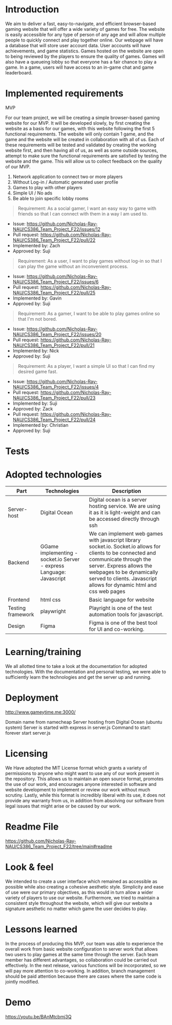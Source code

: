 # Introduction
We aim to deliver a fast, easy-to-navigate, and efficient browser-based gaming website that will offer a wide variety of games for free. The website is easily accessible for any type of person of any age and will allow multiple people to quickly connect and play together online. Our webpage will have a database that will store user account data. User accounts will have achievements, and game statistics. Games hosted on the website are open to being reviewed by the players to ensure the quality of games. Games will also have a queueing lobby so that everyone has a fair chance to play a game. In a game, users will have access to an in-game chat and game leaderboard.

# Implemented requirements
MVP

For our team project, we will be creating a simple browser-based gaming website for our MVP. It will be developed slowly, by first creating the website as a basis for our games, with this website following the first 5 functional requirements. The website will only contain 1 game, and the game and the website will be created in collaboration with all of us. Each of these requirements will be tested and validated by creating the working website first, and then having all of us, as well as some outside sources, attempt to make sure the functional requirements are satisfied by testing the website and the game. This will allow us to collect feedback on the quality of our MVP.

1. Network application to connect two or more players
2. Without Log-in / Automatic generated user profile
3. Games to play with other players
4. Simple UI / No ads
5. Be able to join specific lobby rooms


> Requirement: As a social gamer, I want an easy way to game with friends so that I can connect with them in a way I am used to.
* Issue: https://github.com/Nicholas-Ray-NAU/CS386_Team_Project_F22/issues/12
* Pull request: https://github.com/Nicholas-Ray-NAU/CS386_Team_Project_F22/pull/22
* Implemented by: Zach
* Approved by: Suji

> Requirement: As a user, I want to play games without log-in so that I can play the game without an inconvenient process.
* Issue: https://github.com/Nicholas-Ray-NAU/CS386_Team_Project_F22/issues/6
* Pull request: https://github.com/Nicholas-Ray-NAU/CS386_Team_Project_F22/pull/25
* Implemented by: Gavin
* Approved by: Suji

> Requirement: As a gamer, I want to be able to play games online so that I'm not bored.
* Issue: https://github.com/Nicholas-Ray-NAU/CS386_Team_Project_F22/issues/20
* Pull request: https://github.com/Nicholas-Ray-NAU/CS386_Team_Project_F22/pull/21
* Implemented by: Nick
* Approved by: Suji

> Requirement: As a player, I want a simple UI so that I can find my desired game fast.
* Issue: https://github.com/Nicholas-Ray-NAU/CS386_Team_Project_F22/issues/4
* Pull request: https://github.com/Nicholas-Ray-NAU/CS386_Team_Project_F22/pull/23
* Implemented by: Suji
* Approved by: Zack
* Pull request: https://github.com/Nicholas-Ray-NAU/CS386_Team_Project_F22/pull/24
* Implemented by: Christian
* Approved by: Suji



# Tests


# Adopted technologies
| Part | Technologies | Description |
|------|--------------|-------------|
| Server-host | Digital Ocean | Digital ocean is a server hosting service. We are using it as it is light-weight and can be accessed directly through ssh |                                                                                                    |   |   |
| Backend | GGame implementing - socket.io Server - express  Language: Javascript | We can implement web games with javascript library socket.io. Socket.io allows for clients to be connected and communicate through the server.  Express allows the webpages to be dynamically served to clients.  Javascript allows for dynamic html and css web pages | 
| Frontend | html css | Basic language for website |
| Testing framework | playwright | Playright is one of the test automation tools for javascript. |
| Design | Figma | Figma is one of the best tool for UI and co-working. |

# Learning/training
We all allotted time to take a look at the documentation for adopted technologies. With the documentation and personal testing, we were able to sufficiently learn the technologies and get the server up and running.

# Deployment
http://www.gameytime.me:3000/

Domain name from namecheap
Server hosting from Digital Ocean (ubuntu system)
Server is started with express in server.js
Command to start: forever start server.js

# Licensing
We Have adopted the MIT License format which grants a variety of permissions to anyone who might want to use any of our work present in the repository. This allows us to maintain an open source format, promotes the use of our work, and encourages anyone interested in software and website development to implement or review our work without much scrutiny. Lastly, while this format is incredibly liberal with its use, it does not provide any warranty from us, in addition from absolving our software from legal issues that might arise or be caused by our work.

# Readme File
https://github.com/Nicholas-Ray-NAU/CS386_Team_Project_F22/tree/main#readme

# Look & feel
We intended to create a user interface which remained as accessible as possible while also creating a cohesive aesthetic style. Simplicity and ease of use were our primary objectives, as this would in turn allow a wider variety of players to use our website. Furthermore, we tried to maintain a consistent style throughout the website, which will give our website a signature aesthetic no matter which game the user decides to play.


# Lessons learned
In the process of producing this MVP, our team was able to experience the overall work from basic website configuration to server work that allows two users to play games at the same time through the server. Each team member has different advantages, so collaboration could be carried out effectively.
In the next release, various functions will be incorporated, so we will pay more attention to co-working. In addition, branch management should be paid attention because there are cases where the same code is jointly modified.


# Demo
https://youtu.be/BAnMtcbmj3Q
